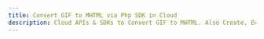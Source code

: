---title: Convert GIF to MHTML via Php SDK in Clouddescription: Cloud APIs & SDKs to Convert GIF to MHTML. Also Create, Edit & Render Microsoft Word & OpenOffice documents in the Cloud.---